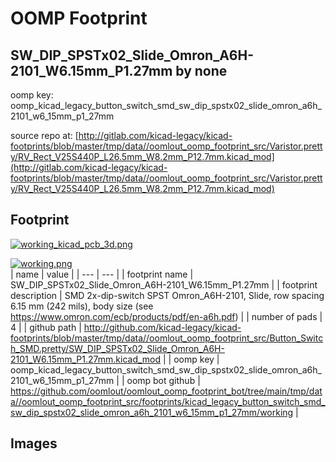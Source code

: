 # OOMP Footprint  
## SW_DIP_SPSTx02_Slide_Omron_A6H-2101_W6.15mm_P1.27mm  by none  
  
oomp key: oomp_kicad_legacy_button_switch_smd_sw_dip_spstx02_slide_omron_a6h_2101_w6_15mm_p1_27mm  
  
source repo at: [http://gitlab.com/kicad-legacy/kicad-footprints/blob/master/tmp/data//oomlout_oomp_footprint_src/Varistor.pretty/RV_Rect_V25S440P_L26.5mm_W8.2mm_P12.7mm.kicad_mod](http://gitlab.com/kicad-legacy/kicad-footprints/blob/master/tmp/data//oomlout_oomp_footprint_src/Varistor.pretty/RV_Rect_V25S440P_L26.5mm_W8.2mm_P12.7mm.kicad_mod)  
## Footprint  
  
[![working_kicad_pcb_3d.png](working_kicad_pcb_3d_600.png)](working_kicad_pcb_3d.png)  
  
[![working.png](working_600.png)](working.png)  
| name | value | 
| --- | --- | 
| footprint name | SW_DIP_SPSTx02_Slide_Omron_A6H-2101_W6.15mm_P1.27mm | 
| footprint description | SMD 2x-dip-switch SPST Omron_A6H-2101, Slide, row spacing 6.15 mm (242 mils), body size  (see https://www.omron.com/ecb/products/pdf/en-a6h.pdf) | 
| number of pads | 4 | 
| github path | http://github.com/kicad-legacy/kicad-footprints/blob/master/tmp/data//oomlout_oomp_footprint_src/Button_Switch_SMD.pretty/SW_DIP_SPSTx02_Slide_Omron_A6H-2101_W6.15mm_P1.27mm.kicad_mod | 
| oomp key | oomp_kicad_legacy_button_switch_smd_sw_dip_spstx02_slide_omron_a6h_2101_w6_15mm_p1_27mm | 
| oomp bot github | https://github.com/oomlout/oomlout_oomp_footprint_bot/tree/main/tmp/data//oomlout_oomp_footprint_src/footprints/kicad_legacy_button_switch_smd_sw_dip_spstx02_slide_omron_a6h_2101_w6_15mm_p1_27mm/working | 
## Images  
